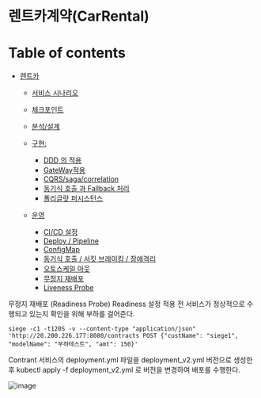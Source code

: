 # 렌트카계약(CarRental)

# Table of contents
- [렌트카](#---)
  - [서비스 시나리오](#서비스-시나리오)
  - [체크포인트](#체크포인트)
  - [분석/설계](#분석설계)
  - [구현:](#구현-)
    - [DDD 의 적용](#ddd-의-적용)
	- [GateWay적용](#GateWay-적용)
	- [CQRS/saga/correlation](#폴리글랏-퍼시스턴스)
    - [동기식 호출 과 Fallback 처리](#동기식-호출-과-Fallback-처리)
	- [폴리글랏 퍼시스턴스](#폴리글랏-퍼시스턴스)
	
  - [운영](#운영)
    - [CI/CD 설정](#cicd설정)
    - [Deploy / Pipeline](#Deploy-Pipeline)
    - [ConfigMap](#ConfigMap)		
    - [동기식 호출 / 서킷 브레이킹 / 장애격리](#동기식-호출-서킷-브레이킹-장애격리)
    - [오토스케일 아웃](#오토스케일-아웃)
    - [무정지 재배포](#무정지-재배포)
    - [Liveness Probe](#Liveness-Probe)
	


무정지 재배포 (Readiness Probe)
Readiness 설정 적용 전
서비스가 정상적으로 수행되고 있는지 확인을 위해 부하를 걸어준다.
```
siege -c1 -t120S -v --content-type "application/json" 'http://20.200.226.177:8080/contracts POST {"custName": "siege1", "modelName": "부하테스트", "amt": 150}'
```
Contrant 서비스의 deployment.yml 파일을 deployment_v2.yml 버전으로 생성한 후
kubectl apply -f deployment_v2.yml 로 버전을 변경하여 배포를 수행한다.

![image](https://user-images.githubusercontent.com/18524113/131059681-0d99b7dc-0281-4355-865d-df19db086eb7.png)

